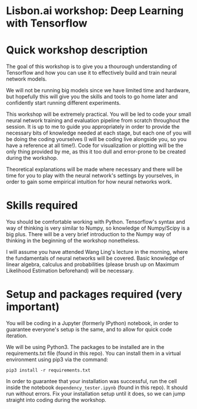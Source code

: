 # Lisbon.ai workshop: Deep Learning with Tensorflow

# Quick workshop description

The goal of this workshop is to give you a thourough understanding of Tensorflow and how you can use it to effectively build and train neural network models.

We will not be running big models since we have limited time and hardware, but hopefully this will give you the skills and tools to go home later and confidently start running different experiments.

This workshop will be extremely practical. You will be led to code your small neural network training and evaluation pipeline from scratch throughout the session. It is up to me to guide you appropriately in order to provide the necessary bits of knowledge needed at each stage, but each one of you will be doing the coding yourselves (I will be coding live alongside you, so you have a reference at all time!). Code for visualization or plotting will be the only thing provided by me, as this it too dull and error-prone to be created during the workshop.

Theoretical explanations will be made where necessary and there will be time for you to play with the neural network's settings by yourselves, in order to gain some empirical intuition for how neural networks work.

# Skills required
You should be comfortable working with Python. Tensorflow's syntax and way of thinking is very similar to Numpy, so knowledge of Numpy/Scipy is a big plus. There will be a very brief introduction to the Numpy way of thinking in the beginning of the workshop nonetheless. 

I will assume you have attended Wang Ling's lecture in the morning, where the fundamentals of neural networks will be covered. Basic knowledge of linear algebra, calculus and probabilities (please brush up on Maximum Likelihood Estimation beforehand) will be necessary.

# Setup and packages required (very important)
You will be coding in a Jupyter (formerly IPython) notebook, in order to guarantee everyone's setup is the same, and to allow for quick code iteration.

We will be using Python3. The packages to be installed are in the requirements.txt file (found in this repo). You can install them in a virtual environment using pip3 via the command:
```
pip3 install -r requirements.txt
```

In order to guarantee that your installation was successful, run the cell inside the notebook `dependency_tester.ipynb` (found in this repo). It should run without errors. Fix your installation setup until it does, so we can jump straight into coding during the workshop.
